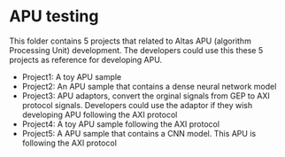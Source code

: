 
# APU testing

This folder contains 5 projects that related to Altas APU (algorithm Processing Unit) development.
The developers could use this these 5 projects as reference for developing APU. 

- Project1: A toy APU sample 
- Project2: An APU sample that contains a dense neural network model
- Project3: APU adaptors, convert the orginal signals from GEP to AXI protocol signals. Developers could use the adaptor if they wish developing APU following the AXI protocol
- Project4: A toy APU sample following the AXI protocol
- Project5: A APU sample that contains a CNN model. This APU is following the AXI protocol

